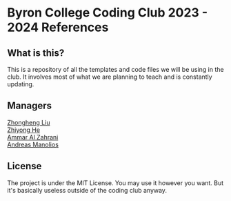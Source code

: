# Byron College Coding Club 2023 - 2024 References

## What is this?

This is a repository of all the templates and code files we will be using in the club. It involves most of what we are planning to teach and is constantly updating.

## Managers

[Zhongheng Liu](https://github.com/zhongheng-liu)  
[Zhiyong He](https://github.com/Ate329)  
[Ammar Al Zahrani](https://example.com)  
[Andreas Manolios](https://github.com/andrasmy)

## License

The project is under the MIT License. You may use it however you want. But it's basically useless outside of the coding club anyway.
